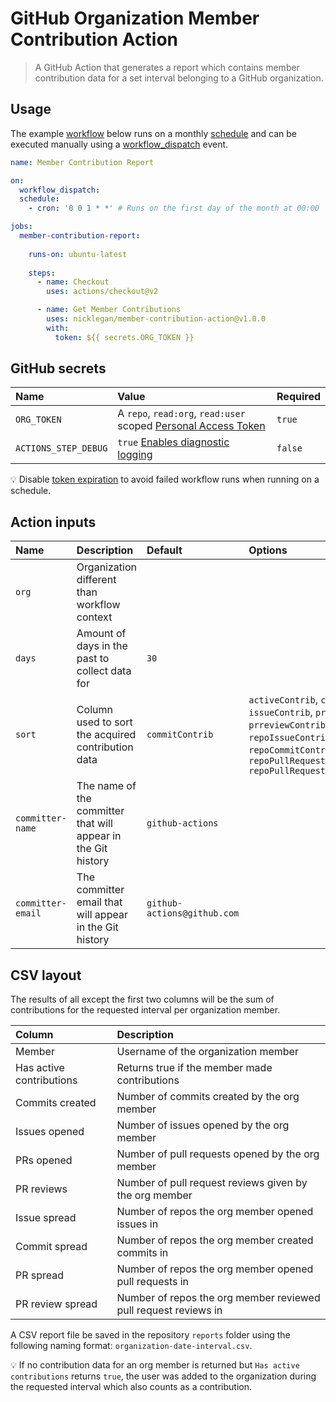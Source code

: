 # GitHub Organization Member Contribution Action

> A GitHub Action that generates a report which contains member contribution data for a set interval belonging to a GitHub organization.

## Usage

The example [workflow](https://docs.github.com/en/actions/reference/workflow-syntax-for-github-actions) below runs on a monthly [schedule](https://docs.github.com/en/actions/reference/events-that-trigger-workflows#scheduled-events) and can be executed manually using a [workflow_dispatch](https://docs.github.com/en/actions/reference/events-that-trigger-workflows#manual-events) event.

```yml
name: Member Contribution Report

on:
  workflow_dispatch:
  schedule:
    - cron: '0 0 1 * *' # Runs on the first day of the month at 00:00

jobs:
  member-contribution-report:
    
    runs-on: ubuntu-latest
    
    steps:
      - name: Checkout
        uses: actions/checkout@v2

      - name: Get Member Contributions
        uses: nicklegan/member-contribution-action@v1.0.0
        with:
          token: ${{ secrets.ORG_TOKEN }}
```

## GitHub secrets

| Name                 | Value                                                            | Required |
| :------------------- | :--------------------------------------------------------------- | :------- |
| `ORG_TOKEN`          | A `repo`, `read:org`, `read:user` scoped [Personal Access Token] | `true`   |
| `ACTIONS_STEP_DEBUG` | `true` [Enables diagnostic logging]                              | `false`  |

[personal access token]: https://github.com/settings/tokens/new?scopes=repo,read:org,read:user&description=Member+Contribution+Action 'Personal Access Token'
[enables diagnostic logging]: https://docs.github.com/en/actions/managing-workflow-runs/enabling-debug-logging#enabling-runner-diagnostic-logging 'Enabling runner diagnostic logging'

:bulb: Disable [token expiration](https://github.blog/changelog/2021-07-26-expiration-options-for-personal-access-tokens/) to avoid failed workflow runs when running on a schedule.

## Action inputs

| Name              | Description                                                    | Default                     | Options                                                                                                                                                                            | Required |
| :---------------- | :------------------------------------------------------------- | :-------------------------- | :--------------------------------------------------------------------------------------------------------------------------------------------------------------------------------- | :------- |
| `org`             | Organization different than workflow context                   |                             |                                                                                                                                                                                    | `false`  |
| `days`            | Amount of days in the past to collect data for                 | `30`                        |                                                                                                                                                                                    | `false`  |
| `sort`            | Column used to sort the acquired contribution data             | `commitContrib`             | `activeContrib`, `commitContrib`, `issueContrib`, `prContrib`, `prreviewContrib`, `repoIssueContrib`, `repoCommitContrib`, `repoPullRequestContrib` `repoPullRequestReviewContrib` | `false`  |
| `committer-name`  | The name of the committer that will appear in the Git history  | `github-actions`            |                                                                                                                                                                                    | `false`  |
| `committer-email` | The committer email that will appear in the Git history        | `github-actions@github.com` |                                                                                                                                                                                    | `false`  |


## CSV layout

The results of all except the first two columns will be the sum of contributions for the requested interval per organization member.

| Column                   | Description                                                     |
| :----------------------- | :-------------------------------------------------------------- |
| Member                   | Username of the organization member                             |
| Has active contributions | Returns true if the member made contributions                   |
| Commits created          | Number of commits created by the org member                     |
| Issues opened            | Number of issues opened by the org member                       |
| PRs opened               | Number of pull requests opened by the org member                |
| PR reviews               | Number of pull request reviews given by the org member          |
| Issue spread             | Number of repos the org member opened issues in                 |
| Commit spread            | Number of repos the org member created commits in               |
| PR spread                | Number of repos the org member opened pull requests in          |
| PR review spread         | Number of repos the org member reviewed pull request reviews in |

A CSV report file be saved in the repository `reports` folder using the following naming format: `organization-date-interval.csv`.

:bulb: If no contribution data for an org member is returned but `Has active contributions` returns `true`, the user was added to the organization during the requested interval which also counts as a contribution.
